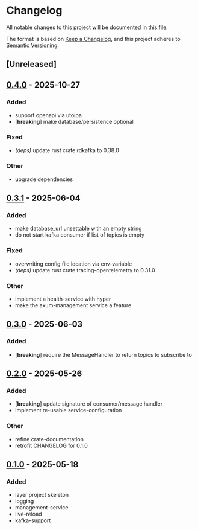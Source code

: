 # Changelog

All notable changes to this project will be documented in this file.

The format is based on [Keep a Changelog](https://keepachangelog.com/en/1.0.0/),
and this project adheres to [Semantic Versioning](https://semver.org/spec/v2.0.0.html).

## [Unreleased]

## [0.4.0](https://github.com/elmarx/iconoclast/compare/iconoclast-v0.3.1...iconoclast-v0.4.0) - 2025-10-27

### Added

- support openapi via utoipa
- [**breaking**] make database/persistence optional

### Fixed

- *(deps)* update rust crate rdkafka to 0.38.0

### Other

- upgrade dependencies

## [0.3.1](https://github.com/elmarx/iconoclast/compare/iconoclast-v0.3.0...iconoclast-v0.3.1) - 2025-06-04

### Added

- make database_url unsettable with an empty string
- do not start kafka consumer if list of topics is empty

### Fixed

- overwriting config file location via env-variable
- *(deps)* update rust crate tracing-opentelemetry to 0.31.0

### Other

- implement a health-service with hyper
- make the axum-management service a feature

## [0.3.0](https://github.com/elmarx/iconoclast/compare/iconoclast-v0.2.0...iconoclast-v0.3.0) - 2025-06-03

### Added

- [**breaking**] require the MessageHandler to return topics to subscribe to

## [0.2.0](https://github.com/elmarx/iconoclast/compare/iconoclast-v0.1.0...iconoclast-v0.2.0) - 2025-05-26

### Added

- [**breaking**] update signature of consumer/message handler
- implement re-usable service-configuration

### Other

- refine crate-documentation
- retrofit CHANGELOG for 0.1.0

## [0.1.0](https://github.com/elmarx/iconoclast/releases/tag/iconoclast-v0.1.0) - 2025-05-18

### Added

- layer project skeleton
- logging
- management-service
- live-reload
- kafka-support
